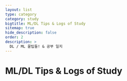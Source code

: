 ```yaml
---
layout: list
type: category
category: study
bigtitle: ML/DL Tips & Logs of Study
sitemap: true
hide_description: false
order: 2
description: >
  DL / ML 꿀팁들! & 공부 일지
---
```

# ML/DL Tips & Logs of Study